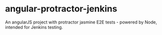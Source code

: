 # angular-protractor-jenkins
An angularJS project with protractor jasmine E2E tests - powered by Node, intended for Jenkins testing. 
